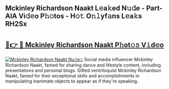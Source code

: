 ## Mckinley Richardson Naakt L𝚎a𝚔ed N𝚞𝚍e - Part-AIA Vi𝚍𝚎o P𝚑𝚘tos - H𝚘𝚝 O𝚗𝚕yf𝚊ns L𝚎a𝚔s RH2Sx

# <h2><a href="http://kfan23g.oniu.top/?m=Mckinley+Richardson+Naakt">🔗👉 🔴 Mckinley Richardson Naakt P𝚑ot𝚘𝚜 V𝚒d𝚎o</a></h2>

[![Mckinley Richardson Naakt Nu𝚍e𝚜](https://i.imgur.com/0qMVB7G.gif)](http://kfan23g.oniu.top/?m=Mckinley+Richardson+Naakt)
Social media influencer Mckinley Richardson Naakt, famed for sharing dance and lifestyle content, including presentations and personal blogs. Gifted ventriloquist Mckinley Richardson Naakt, famed for their exceptional skills and accomplishments in manipulating inanimate objects to appear as if they're speaking.  
